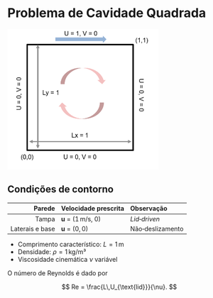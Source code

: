 # Problema de Cavidade Quadrada

![Esquema da cavidade](img/cavity2d.png)

## Condições de contorno

| Parede | Velocidade prescrita | Observação            |
|-------:|:--------------------|:----------------------|
| Tampa  | **u** = (1 m/s, 0)  | *Lid‑driven*          |
| Laterais e base | **u** = (0, 0) | Não‑deslizamento |

- Comprimento característico: $L = 1\,\text{m}$
- Densidade: $\rho = 1\,\text{kg/m³}$
- Viscosidade cinemática $\nu$ variável

O número de Reynolds é dado por

$$
  Re = \frac{L\,U_{\text{lid}}}{\nu}.
$$

